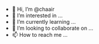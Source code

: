 - 👋 Hi, I’m @chaair
- 👀 I’m interested in ...
- 🌱 I’m currently learning ...
- 💞️ I’m looking to collaborate on ...
- 📫 How to reach me ...

<!---
chaair/chaair is a ✨ special ✨ repository because its `README.md` (this file) appears on your GitHub profile.
You can click the Preview link to take a look at your changes.
--->
